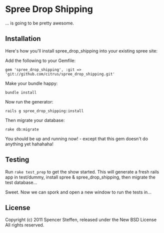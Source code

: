Spree Drop Shipping
===================

... is going to be pretty awesome.


Installation
------------

Here's how you'll install spree_drop_shipping into your existing spree site:


Add the following to your Gemfile:

    gem 'spree_drop_shipping', :git => 'git://github.com/citrus/spree_drop_shipping.git'

Make your bundle happy:

    bundle install
    
Now run the generator:

    rails g spree_drop_shipping:install
    
Then migrate your database:

    rake db:migrate
    
    
You should be up and running now! - except that this gem doesn't do anything yet hahahaha!



Testing
-------

Run `rake test_prep` to get the show started. This will generate a fresh rails app in test/dummy, install spree & spree_drop_shipping, then migrate the test database...

Sweet. Now we can spork and open a new window to run the tests in...





License
-------

Copyright (c) 2011 Spencer Steffen, released under the New BSD License All rights reserved.